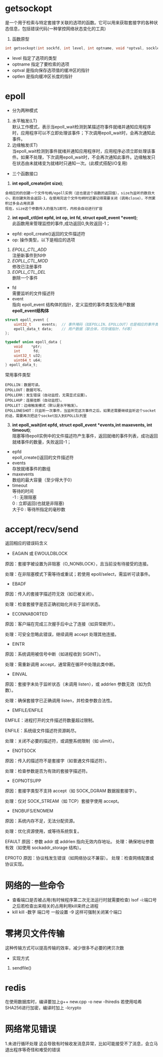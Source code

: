 # getsockopt
是一个用于检索与特定套接字关联的选项的函数。它可以用来获取套接字的各种状态信息，包括错误代码(一种掌控网络状态变化的工具)

1. 函数原型
```c
int getsockopt(int sockfd, int level, int optname, void *optval, socklen_t *optlen);
```
- level 指定了选项的类型
- optname 指定了要检索的选项
- optval 是指向保存选项值的缓冲区的指针
- optlen 是指向缓冲区长度的指针

# epoll
- 分为两种模式
1. 水平触发(LT)  
默认工作模式，表示当epoll_wait检测到某描述符事件就绪并通知应用程序时，应用程序可以不立即处理该事件；下次调用epoll_wait时，会再次通知此事件。
2. 边缘触发(ET)  
 当epoll_wait检测到事件就绪并通知应用程序时，应用程序必须立即处理该事件。如果不处理，下次调用epoll_wait时，不会再次通知此事件。边缘触发只在状态由未就绪变为就绪时只通知一次。(此模式搭配I/O复用)

- 三个函数接口  
1. **int epoll_create(int size)**;
```
会相应的的创建一个文件句柄/epoll实例（这也是这个函数的返回值），size为监听的数目大小，若创建失败会返回-1，在使用完这个文件句柄时还要记得需要关闭（调用close），不然累积过多会占用资源  
现在，size这个参数传入的值为1即可，内核会自动进行扩容
```  
2. **int epoll_ctl(int epfd, int op, int fd, struct epoll_event *event)**;  
此函数用来管理监控的事件,成功返回0,失败返回-1；
- epfd: epoll_create()返回的文件描述符
- op: 操作类型，以下是相应的选项 
1. *EPOLL_CTL_ADD*  
注册新事件到fd中  
2. *EOPLL_CTL_MOD*  
修改已注册事件  
3. *EOPLL_CTL_DEL*  
删除一个事件  
- fd  
需要监听的文件描述符  
- event  
指向 epoll_event 结构体的指针，定义监控的事件类型及用户数据  
**epoll_event结构体**
```c
struct epoll_event {
    uint32_t     events;  // 事件掩码（如EPOLLIN、EPOLLOUT）也是相应的事件类型
    epoll_data_t data;    // 用户数据（联合体，可存储指针、fd等）
};

typedef union epoll_data {
    void    *ptr;
    int      fd;
    uint32_t u32;
    uint64_t u64;
} epoll_data_t;  
```  
常用事件类型  
```
EPOLLIN：数据可读。
EPOLLOUT：数据可写。
EPOLLERR：发生错误（自动监控，无需显式设置）。
EPOLLHUP：连接挂断（自动监控）。
EPOLLET：边缘触发模式（默认是水平触发）。  
EPOLLONESHOT：只监听一次事件，当监听完这次事件之后，如果还需要继续监听这个socket的话，需要再次把这个socket加入到EPOLL队列里
```  
3. **int epoll_wait(int epfd, struct epoll_event *events,int maxevents, int timeout)**;   
阻塞等待epoll实例中的文件描述符产生事件，返回就绪的事件列表，成功返回就绪事件的数量，失败返回-1；  
- epfd  
epoll_create()返回的文件描述符  
- events  
存放就绪事件的数组  
- maxevents  
数组的最大容量（至少得大于0）  
- timeout  
等待的时间  
-1 : 无限阻塞  
 0 : 立即返回(也就是非阻塞)  
大于0 : 等待所指定的毫秒数  

# accept/recv/send
返回相应的错误码含义
- EAGAIN 或 EWOULDBLOCK

原因：套接字被设置为非阻塞（O_NONBLOCK），且当前没有待接受的连接。  

处理：在非阻塞模式下需等待或重试；若使用 epoll/select，需监听可读事件。

- EBADF

原因：传入的套接字描述符无效（如已被关闭）。

处理：检查套接字是否正确初始化并处于监听状态。

- ECONNABORTED

原因：客户端在完成三次握手后中止了连接（如异常断开）。

处理：可安全忽略此错误，继续调用 accept 处理其他连接。

- EINTR

原因：系统调用被信号中断（如进程收到 SIGINT）。

处理：需重新调用 accept，通常需在循环中处理此类中断。

- EINVAL

原因：套接字未处于监听状态（未调用 listen），或 addrlen 参数无效（如为负数）。

处理：确保套接字已正确调用 listen，并检查参数合法性。

- EMFILE/ENFILE

EMFILE：进程打开的文件描述符数量超过限制。

ENFILE：系统级文件描述符资源耗尽。

处理：关闭不必要的描述符，或调整系统限制（如 ulimit）。

- ENOTSOCK

原因：传入的描述符不是套接字（如普通文件描述符）。

处理：检查参数是否为有效的套接字描述符。

- EOPNOTSUPP

原因：套接字类型不支持 accept（如 SOCK_DGRAM 数据报套接字）。

处理：仅对 SOCK_STREAM（如 TCP）套接字使用 accept。

- ENOBUFS/ENOMEM

原因：系统内存不足，无法分配资源。

处理：优化资源使用，或等待系统恢复。

 EFAULT
原因：参数 addr 或 addrlen 指向无效内存地址。
处理：确保地址参数有效（如使用 sockaddr_storage 结构）。

EPROTO
原因：协议栈发生错误（如网络协议不兼容）。
处理：检查网络配置或协议实现。

# 网络的一些命令
- 查看端口是否被占用(有时候程序第二次无法运行时就需要检查)
lsof -i:端口号
之后若检查出来相关的占用利用kill来终止进程
- kill
kill -数字 端口号
一般设置 -9 这样可强制关闭某个端口


# 零拷贝文件传输
这种传输方式可以提高传输的效率，减少很多不必要的拷贝次数
- 实现方式  
1. sendfile()

# redis
在使用数据库时，编译要加上g++ new.cpp -o new -lhiredis
若使用哈希SHA256进行加密，编译时加上 -lcrypto

# 网络常见错误
1.未进行循环处理
这会导致有时候收发消息异常，比如可能接受不了消息，会立马退出程序等奇怪和难受的错误  
